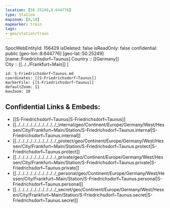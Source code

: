 ```yaml
---
location: [50.25249,8.644776] 
type: Station 
mapzoom: [8,18] 
mapmarker: train 
tags:
- geo/station/train
---
```

SpocWebEntityId: 156429
isDeleted: false
isReadOnly: false
confidential: public
[geo-lon::8.644776] 
[geo-lat::50.25249] 
[name::Friedrichsdorf~Taunus] 
Country :: [[Germany]]  
City :: [[../../Frankfurt~Main]] ] 


```leaflet
id: S-Friedrichsdorf~Taunus.md
coordinates: [[S-Friedrichsdorf~Taunus]] 
markerFile: [[S-Friedrichsdorf~Taunus]] 
defaultZoom: 11 
maxZoom: 18
```


## Confidential Links & Embeds: 
- [[S-Friedrichsdorf~Taunus|S-Friedrichsdorf~Taunus]] 
- [[../../../../../../../../../../_internal/geo/Continent/Europe/Germany/West/Hessen/City/Frankfurt~Main/Station/S-Friedrichsdorf~Taunus.internal|S-Friedrichsdorf~Taunus.internal]] 
- [[../../../../../../../../../../_protect/geo/Continent/Europe/Germany/West/Hessen/City/Frankfurt~Main/Station/S-Friedrichsdorf~Taunus.protect|S-Friedrichsdorf~Taunus.protect]] 
- [[../../../../../../../../../../_private/geo/Continent/Europe/Germany/West/Hessen/City/Frankfurt~Main/Station/S-Friedrichsdorf~Taunus.private|S-Friedrichsdorf~Taunus.private]] 
- [[../../../../../../../../../../_personal/geo/Continent/Europe/Germany/West/Hessen/City/Frankfurt~Main/Station/S-Friedrichsdorf~Taunus.personal|S-Friedrichsdorf~Taunus.personal]] 
- [[../../../../../../../../../../_secret/geo/Continent/Europe/Germany/West/Hessen/City/Frankfurt~Main/Station/S-Friedrichsdorf~Taunus.secret|S-Friedrichsdorf~Taunus.secret]] 
